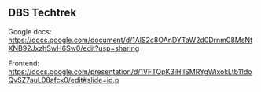 ## DBS Techtrek

Google docs: https://docs.google.com/document/d/1AlS2c8OAnDYTaW2d0Drnm08MsNtXNB92JxzhSwH6Sw0/edit?usp=sharing

Frontend: https://docs.google.com/presentation/d/1VFTQpK3iHIISMRYgWixokLtb11doQvSZ7auL08afcx0/edit#slide=id.p
